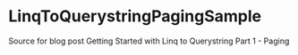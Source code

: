 LinqToQuerystringPagingSample
=============================

Source for blog post Getting Started with Linq to Querystring Part 1 - Paging
